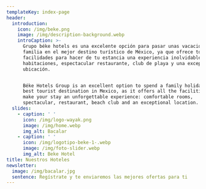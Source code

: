 ```yaml
---
templateKey: index-page
header:
  introduction:
    icon: /img/beke.png
    image: /img/description-background.webp
    introCaption: >-
      Grupo béke hotels es una excelente opción para pasar unas vacaciones en
      familia en el mejor destino turístico de México, ya que ofrece todas las
      facilidades para hacer de tu estancia una experiencia inolvidable: cómodas
      habitaciones, espectacular restaurante, club de playa y una excepcional
      ubicación.


      Béke Hotels Group is an excellent option to spend a family holiday in the
      best tourist destination in Mexico, as it offers all the facilities to
      make your stay an unforgettable experience: comfortable rooms,
      spectacular, restaurant, beach club and an exceptional location.
  slides:
    - caption: ' '
      icon: /img/logo-wayak.png
      image: /img/home.webp
      img_alt: Bacalar
    - caption: ' '
      icon: /img/logotipo-beke-1-.webp
      image: /img/foto-slider.webp
      img_alt: Beke Hotel
title: Nuestros Hoteles
newsletter:
  image: /img/bacalar.jpg
  sentence: Regístrate y te enviaremos las mejores ofertas para ti
---
```


